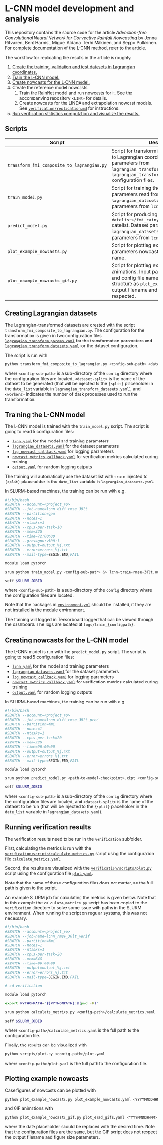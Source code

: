 # L-CNN model development and analysis

This repository contains the source code for the article _Advection-free Convolutional Neural Network for Convective Rainfall Nowcasting_ by Jenna Ritvanen, Bent Harnist, Miguel Aldana, Terhi Mäkinen, and Seppo Pulkkinen. For complete documentation of the L-CNN method, refer to the article.

The workflow for replicating the results in the article is roughly:

1. [Create the training, validation and test datasets in Lagrangian coordinates.](#creating-lagrangian-datasets)
2. [Train the L-CNN model.](#training-the-l-cnn-model)
3. [Create nowcasts for the L-CNN model.](#creating-nowcasts-for-the-l-cnn-model)
4. Create the reference model nowcasts
   1. Train the RainNet model and run nowcasts for it. See the accompanying repository `<LINK>` for details.
   1. Create nowcasts for the LINDA and extrapolation nowcast models. See [`verification/replication.md`](verification/replication.md) for instructions.
5. [Run verification statistics computation and visualize the results.](#running-verification-results)

## Scripts

| Script                                     | Description                                                                                                                                                                                                                      |
| ------------------------------------------ | -------------------------------------------------------------------------------------------------------------------------------------------------------------------------------------------------------------------------------- |
| `transform_fmi_composite_to_lagrangian.py` | Script for transforming FMI radar composite to Lagrangian coordinates. Reads parameters from `lagrangian_transform_datasets.yaml` and `lagrangian_transform_params.yaml` configuration files.                                    |
| `train_model.py`                           | Script for training the L-CNN model. Dataset parameters read from `lagrangian_datasets.yaml` and model parameters from `lcnn.yaml`.                                                                                              |
| `predict_model.py`                         | Script for producing predictions from the `datelists/fmi_rainy_days_bbox_predict.txt` datelist. Dataset parameters read from `lagrangian_datasets.yaml` and model parameters from `lcnn.yaml`.                                   |
| `plot_example_nowcasts.py`                 | Script for plotting example nowcasts. Input parameters nowcast time and config file name.                                                                                                                                        |
| `plot_example_nowcasts_gif.py`             | Script for plotting example nowcasts as GIF animations. Input parameters nowcast time and config file name. Config file has same structure as `plot_example_nowcasts.py`, but output filename and figure size are not respected. |

## Creating Lagrangian datasets

The Lagrangian-transformed datasets are created with the script `transform_fmi_composite_to_lagrangian.py`. The configuration for the transformation is given in two configuration files [`lagrangian_transform_params.yaml`](config/datatransform-5-6/lagrangian_transform_params.yaml) for the transformation parameters and [`lagrangian_transform_datasets.yaml`](config/datatransform-5-6/lagrangian_transform_datasets.yaml) for the dataset configuration.

The script is run with

```bash
python transform_fmi_composite_to_lagrangian.py <config-sub-path> <dataset-split> --nworkers <workers>
```

where `<config-sub-path>` is a sub-directory of the `config` directory where the configuration files are located, `<dataset-split>` is the name of the dataset to be generated (that will be injected to the `{split}` placeholder in the `date_list` variable in `lagrangian_transform_datasets.yaml`), and `<workers>` indicates the number of dask processes used to run the transformation.

## Training the L-CNN model

The L-CNN model is trained with the `train_model.py` script. The script is going to read 5 configuration files:

- [`lcnn.yaml`](config/lcnn-rmse-train-30lt/lcnn.yaml) for the model and training parameters
- [`lagrangian_datasets.yaml`](config/lcnn-rmse-train-30lt/lagrangian_datasets.yaml) for the dataset parameters
- [`log_nowcast_callback.yaml`](config/lcnn-rmse-train-30lt/log_nowcast_callback.yaml) for logging parameters
- [`nowcast_metrics_callback.yaml`](config/lcnn-rmse-train-30lt/nowcast_metrics_callback.yaml) for verification metrics calculated during training
- [`output.yaml`](config/lcnn-rmse-train-30lt/output.yaml) for random logging outputs

The training will automatically use the dataset list with `train` injected to `{split}` placeholder in the `date_list` variable in `lagrangian_datasets.yaml`.

In SLURM-based machines, the training can be run with e.g.

```bash
#!/bin/bash
#SBATCH --account=<project_no>
#SBATCH --job-name=lcnn_diff_rmse_30lt
#SBATCH --partition=gpu
#SBATCH --nodes=1
#SBATCH --ntasks=1
#SBATCH --cpus-per-task=10
#SBATCH --mem=32G
#SBATCH --time=72:00:00
#SBATCH --gres=gpu:v100:1
#SBATCH --output=output_%j.txt
#SBATCH --error=errors_%j.txt
#SBATCH --mail-type=BEGIN,END,FAIL

module load pytorch

srun python train_model.py <config-sub-path> &> lcnn-train-rmse-30lt.out

seff $SLURM_JOBID
```

where `<config-sub-path>` is a sub-directory of the `config` directory where the configuration files are located.

Note that the packages in [`environment.yml`](environment.yml) should be installed, if they are not installed in the module environment.

The training will logged in Tensorboard logger that can be viewed through the dashboard. The logs are located at `logs/train_{configpath}`.

## Creating nowcasts for the L-CNN model

The L-CNN model is run with the `predict_model.py` script. The script is going to read 5 configuration files:

- [`lcnn.yaml`](config/lcnn-rmse-train-30lt/lcnn.yaml) for the model and training parameters
- [`lagrangian_datasets.yaml`](config/lcnn-rmse-train-30lt/lagrangian_datasets.yaml) for the dataset parameters
- [`log_nowcast_callback.yaml`](config/lcnn-rmse-train-30lt/log_nowcast_callback.yaml) for logging parameters
- [`nowcast_metrics_callback.yaml`](config/lcnn-rmse-train-30lt/nowcast_metrics_callback.yaml) for verification metrics calculated during training
- [`output.yaml`](config/lcnn-rmse-train-30lt/output.yaml) for random logging outputs

In SLURM-based machines, the training can be run with e.g.

```bash
#!/bin/bash
#SBATCH --account=<project_no>
#SBATCH --job-name=lcnn_diff_rmse_30lt_pred
#SBATCH --partition=fmi
#SBATCH --nodes=1
#SBATCH --ntasks=1
#SBATCH --cpus-per-task=20
#SBATCH --mem=32G
#SBATCH --time=96:00:00
#SBATCH --output=output_%j.txt
#SBATCH --error=errors_%j.txt
#SBATCH --mail-type=BEGIN,END,FAIL

module load pytorch

srun python predict_model.py <path-to-model-checkpoint>.ckpt <config-sub-path> -l <dataset-split>  &> lcnn-rmse-pred.out

seff $SLURM_JOBID
```

where `<config-sub-path>` is a sub-directory of the `config` directory where the configuration files are located, and `<dataset-split>` is the name of the dataset to be run (that will be injected to the `{split}` placeholder in the `date_list` variable in `lagrangian_datasets.yaml`).

## Running verification results

The verification results need to be run in the `verification` subfolder.

First, calculating the metrics is run with the [`verification/scripts/calculate_metrics.py`](verification/scripts/calculate_metrics.py) script using the configuration file [`calculate_metrics.yaml`](verification/config/lcnn-article-21082022/calculate_metrics.yaml).

Second, the results are visualized with the [`verification/scripts/plot.py`](verification/scripts/plot.py) script using the configuration file [`plot.yaml`](verification/config/lcnn-article-21082022/plot_article_figs.yaml).

Note that the name of these configuration files does not matter, as the full path is given to the script.

An example SLURM job for calculating the metrics is given below. Note that in this example the `calculate_metrics.py` script has been copied to the `verification` directory to solve some issue with paths in the SLURM environment. When running the script on regular systems, this was not necessary.

```bash
#!/bin/bash
#SBATCH --account=<project_no>
#SBATCH --job-name=lcnn_rmse_30lt_verif
#SBATCH --partition=fmi
#SBATCH --nodes=1
#SBATCH --ntasks=1
#SBATCH --cpus-per-task=20
#SBATCH --mem=64G
#SBATCH --time=96:00:00
#SBATCH --output=output_%j.txt
#SBATCH --error=errors_%j.txt
#SBATCH --mail-type=BEGIN,END,FAIL

# cd verification

module load pytorch

export PYTHONPATH="${PYTHONPATH}:$(pwd -P)"

srun python calculate_metrics.py <config-path>/calculate_metrics.yaml  &> lcnn-mssim-30lt-verif.out

seff $SLURM_JOBID
```

where `<config-path>/calculate_metrics.yaml` is the full path to the configuration file.

Finally, the results can be visualized with

```bash
python scripts/plot.py <config-path>/plot.yaml
```

where `<config-path>/plot.yaml` is the full path to the configuration file.

## Plotting example nowcasts

Case figures of nowcasts can be plotted with

```bash
python plot_example_nowcasts.py plot_example_nowcasts.yaml <YYYYMMDDHHMM>
```

and GIF animations with

```bash
python plot_example_nowcasts_gif.py plot_erad_gifs.yaml <YYYYMMDDHHMM>
```

where the date placeholder should be replaced with the desired time. Note that the configuration files are the same, but the GIF script does not respect the output filename and figure size parameters.
